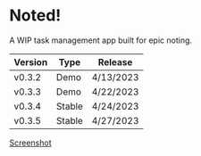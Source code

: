 # Noted!
A WIP task management app built for epic noting.

| Version      | Type      | Release    |
|--------------|-----------|------------|
| v0.3.2       | Demo      | 4/13/2023  |
| v0.3.3       | Demo      | 4/22/2023  |
| v0.3.4       | Stable    | 4/24/2023  |
| v0.3.5       | Stable    | 4/27/2023  |

[Screenshot](https://solproj.w3spaces.com/assets/images/screenshot.png)
